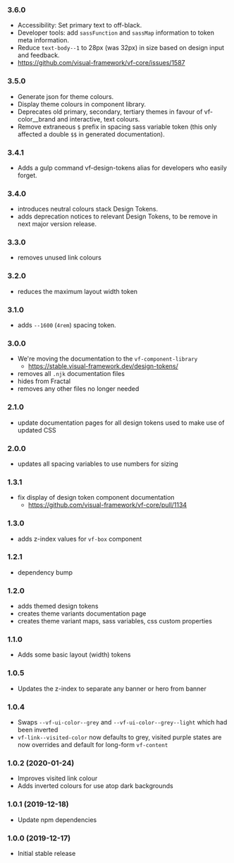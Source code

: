 ### 3.6.0

* Accessibility: Set primary text to off-black.
* Developer tools: add `sassFunction` and `sassMap` information to token meta information.
* Reduce `text-body--1` to 28px (was 32px) in size based on design input and feedback.
* https://github.com/visual-framework/vf-core/issues/1587

### 3.5.0

* Generate json for theme colours.
* Display theme colours in component library.
* Deprecates old primary, secondary, tertiary themes in favour of vf-color__brand and interactive, text colours.
* Remove extraneous `$` prefix in spacing sass variable token (this only affected a double `$$` in generated documentation).

### 3.4.1

* Adds a gulp command vf-design-tokens alias for developers who easily forget.

### 3.4.0

* introduces neutral colours stack Design Tokens.
* adds deprecation notices to relevant Design Tokens, to be remove in next major version release.

### 3.3.0

* removes unused link colours

### 3.2.0

* reduces the maximum layout width token

### 3.1.0

* adds `--1600` (`4rem`) spacing token.

### 3.0.0

* We're moving the documentation to the `vf-component-library`
  - https://stable.visual-framework.dev/design-tokens/
* removes all `.njk` documentation files
* hides from Fractal
* removes any other files no longer needed

### 2.1.0

* update documentation pages for all design tokens used to make use of updated CSS

### 2.0.0

* updates all spacing variables to use numbers for sizing

### 1.3.1

* fix display of design token component documentation
  - https://github.com/visual-framework/vf-core/pull/1134

### 1.3.0

* adds z-index values for `vf-box` component

### 1.2.1

* dependency bump

### 1.2.0

* adds themed design tokens
* creates theme variants documentation page
* creates theme variant maps, sass variables, css custom properties

### 1.1.0

* Adds some basic layout (width) tokens

### 1.0.5

* Updates the z-index to separate any banner or hero from banner

### 1.0.4

* Swaps `--vf-ui-color--grey` and `--vf-ui-color--grey--light` which had been inverted
* `vf-link--visited-color` now defaults to grey, visited purple states are now overrides and default for long-form `vf-content`

### 1.0.2 (2020-01-24)

* Improves visited link colour
* Adds inverted colours for use atop dark backgrounds

### 1.0.1 (2019-12-18)

* Update npm dependencies

### 1.0.0 (2019-12-17)

* Initial stable release
